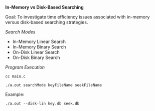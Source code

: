 **In-Memory vs Disk-Based Searching**

Goal: To investigate time efficiency issues associated with in-memory versus disk-based searching strategies.

*Search Modes*
- In-Memory Linear Search
- In-Memory Binary Search
- On-Disk Linear Search
- On-Disk Binary Search

*Program Execution*

`
cc main.c
`

`
./a.out searchMode keyFileName seekFileName
`

Example: 

`./a.out --disk-lin key.db seek.db`
